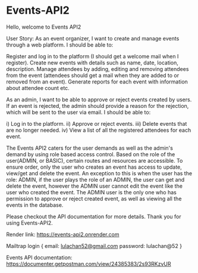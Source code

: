 # Events-API2
Hello, welcome to Events API2


User Story: As an event organizer, I want to create and manage events through a web platform. I should be able to:

Register and log in to the platform (I should get a welcome mail when I register).
Create new events with details such as name, date, location, description.
Manage attendees by adding, editing and removing attendees from the event (attendees should get a mail when they are added to or removed from an event).
Generate reports for each event with information about attendee count etc.

As an admin, I want to be able to approve or reject events created  by users. If an event is rejected, the admin should provide a reason for the rejection, which will be sent to the user via email. I should be able to:

i) Log in to the platform.
ii) Approve or reject events.
iii) Delete events that are no longer needed.
iv)  View a list of all the registered attendees for each event.




The Events API2 caters for the user demands as well as the admin's demand by using role based access control.
Based on the role of the user(ADMIN, or BASIC), certain routes and resources are accessible.
To ensure order, only the user who creates an event has access to update, view/get and delete the event. An exception to this is when the user has the role: ADMIN, if the user plays the role of an ADMIN, the user can get and delete the event, however the ADMIN user cannot edit the event like the user who created the event. The ADMIN user is the only one who has permission to approve or reject created event, as well as viewing all the events in the database.

Please checkout the API documentation for more details. Thank you for using Events-API2.



Render link: https://events-api2.onrender.com

Mailtrap login { email: lulachan52@gmail.com
                password: lulachan@52 }
                
                
Events API documentation: https://documenter.getpostman.com/view/24385383/2s93RKzvUR
